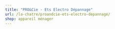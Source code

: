 ```yaml
---
title: "PRO&Cie - Ets Electro Dépannage"
url: /la-chatre/proandcie-ets-electro-depannage/
shop: appareil ménager
---
```

